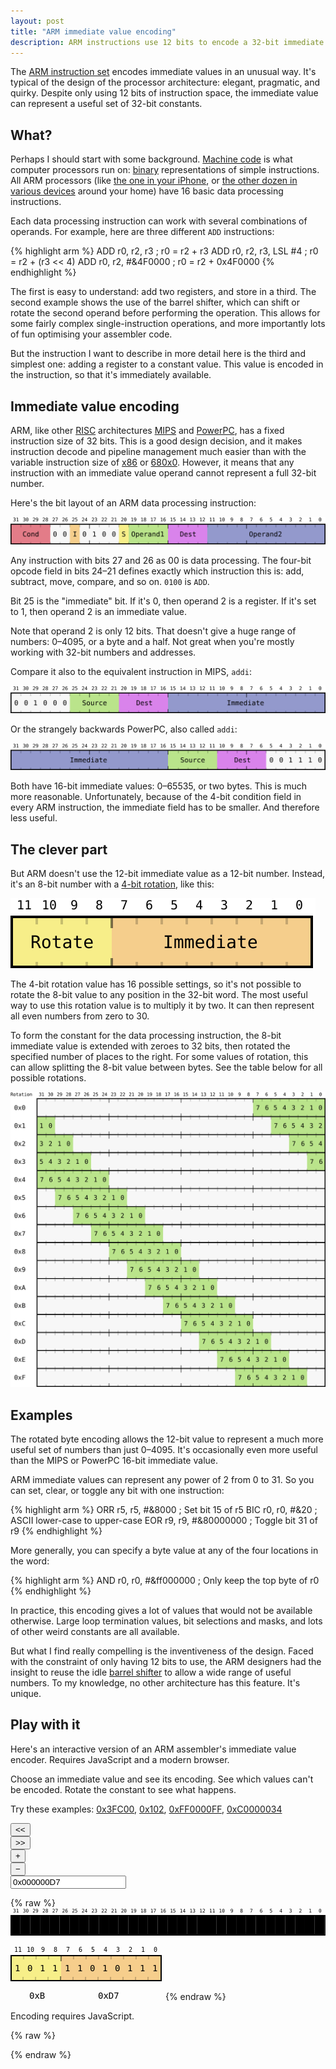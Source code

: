 ```yaml
---
layout: post
title: "ARM immediate value encoding"
description: ARM instructions use 12 bits to encode a 32-bit immediate value, using a 4-bit rotate and 8-bit constant. This is a great idea.
---
```


The [ARM instruction set][arm-ia] encodes immediate values in an unusual way. It's typical of the design of the processor architecture: elegant, pragmatic, and quirky. Despite only using 12 bits of instruction space, the immediate value can represent a useful set of 32-bit constants.

[arm-ia]: http://en.wikipedia.org/wiki/ARM_architecture#Instruction_set

## What?

Perhaps I should start with some background. [Machine code][machine-code] is what computer processors run on: [binary][binary] representations of simple instructions. All ARM processors (like [the one in your iPhone][apple-a7], or [the other dozen in various devices][arm7tdmi] around your home) have 16 basic data processing instructions.

[machine-code]: http://en.wikipedia.org/wiki/Machine_code
[binary]: http://en.wikipedia.org/wiki/Binary_number
[apple-a7]: http://en.wikipedia.org/wiki/Apple_A7
[arm7tdmi]: http://en.wikipedia.org/wiki/ARM7TDMI

Each data processing instruction can work with several combinations of operands. For example, here are three different `ADD` instructions:

{% highlight arm %}
ADD r0, r2, r3          ; r0 = r2 + r3
ADD r0, r2, r3, LSL #4  ; r0 = r2 + (r3 << 4)
ADD r0, r2, #&4F0000    ; r0 = r2 + 0x4F0000
{% endhighlight %}

The first is easy to understand: add two registers, and store in a third. The second example shows the use of the barrel shifter, which can shift or rotate the second operand before performing the operation. This allows for some fairly complex single-instruction operations, and more importantly lots of fun optimising your assembler code.

But the instruction I want to describe in more detail here is the third and simplest one: adding a register to a constant value. This value is encoded in the instruction, so that it's immediately available.

## Immediate value encoding

ARM, like other [RISC][risc] architectures [MIPS][mips] and [PowerPC][powerpc], has a fixed instruction size of 32 bits. This is a good design decision, and it makes instruction decode and pipeline management much easier than with the variable instruction size of [x86][x86] or [680x0][68k]. However, it means that any instruction with an immediate value operand cannot represent a full 32-bit number.

[risc]: http://en.wikipedia.org/wiki/Reduced_instruction_set_computing
[mips]: http://en.wikipedia.org/wiki/MIPS_architecture
[powerpc]: http://en.wikipedia.org/wiki/PowerPC
[x86]: http://en.wikipedia.org/wiki/X86
[68k]: http://en.wikipedia.org/wiki/Motorola_68000

Here's the bit layout of an ARM data processing instruction:

![ARM instruction encoding for data processing instruction](/images/arm-immediate/arm.svg)

Any instruction with bits 27 and 26 as 00 is data processing. The four-bit opcode field in bits 24&ndash;21 defines exactly which instruction this is: add, subtract, move, compare, and so on. `0100` is `ADD`.

Bit 25 is the "immediate" bit. If it's 0, then operand 2 is a register. If it's set to 1, then operand 2 is an immediate value.

Note that operand 2 is only 12 bits. That doesn't give a huge range of numbers: 0&ndash;4095, or a byte and a half. Not great when you're mostly working with 32-bit numbers and addresses.

Compare it also to the equivalent instruction in MIPS, `addi`:

![MIPS instruction encoding for ADDI instruction](/images/arm-immediate/mips.svg)

Or the strangely backwards PowerPC, also called `addi`:

![PowerPC instruction encoding for ADDI instruction](/images/arm-immediate/powerpc.svg)

Both have 16-bit immediate values: 0&ndash;65535, or two bytes. This is much more reasonable. Unfortunately, because of the 4-bit condition field in every ARM instruction, the immediate field has to be smaller. And therefore less useful.

## The clever part

But ARM doesn't use the 12-bit immediate value as a 12-bit number. Instead, it's an 8-bit number with a [4-bit rotation][rotation], like this:

[rotation]: http://en.wikipedia.org/wiki/Circular_shift

![ARM immediate value encoding](/images/arm-immediate/arm-immediate-value-encoding.svg)

The 4-bit rotation value has 16 possible settings, so it's not possible to rotate the 8-bit value to any position in the 32-bit word. The most useful way to use this rotation value is to multiply it by two. It can then represent all even numbers from zero to 30.
     
To form the constant for the data processing instruction, the 8-bit immediate value is extended with zeroes to 32 bits, then rotated the specified number of places to the right. For some values of rotation, this can allow splitting the 8-bit value between bytes. See the table below for all possible rotations.

![ARM immediate value rotations](/images/arm-immediate/rotations.svg)

## Examples

The rotated byte encoding allows the 12-bit value to represent a much more useful set of numbers than just 0&ndash;4095. It's occasionally even more useful than the MIPS or PowerPC 16-bit immediate value.

ARM immediate values can represent any power of 2 from 0 to 31. So you can set, clear, or toggle any bit with one instruction:

{% highlight arm %}
ORR r5, r5, #&8000     ; Set bit 15 of r5
BIC r0, r0, #&20       ; ASCII lower-case to upper-case
EOR r9, r9, #&80000000 ; Toggle bit 31 of r9
{% endhighlight %}

More generally, you can specify a byte value at any of the four locations in the word:

{% highlight arm %}
AND r0, r0, #&ff000000 ; Only keep the top byte of r0
{% endhighlight %}

In practice, this encoding gives a lot of values that would not be available otherwise. Large loop termination values, bit selections and masks, and lots of other weird constants are all available.

But what I find really compelling is the inventiveness of the design. Faced with the constraint of only having 12 bits to use, the ARM designers had the insight to reuse the idle [barrel shifter][barrel-shifter] to allow a wide range of useful numbers. To my knowledge, no other architecture has this feature. It's unique.

[barrel-shifter]: http://en.wikipedia.org/wiki/Barrel_shifter

<h2 id="play-with-it">Play with it</h2>

Here's an interactive version of an ARM assembler's immediate value encoder. Requires JavaScript and a modern browser.

Choose an immediate value and see its encoding. See which values can't be encoded. Rotate the constant to see what happens.

<p id="encoding_examples">Try these examples: <a href="#">0x3FC00</a>, <a href="#">0x102</a>, <a href="#">0xFF0000FF</a>, <a href="#">0xC0000034</a></p>

<form id="arm_immediate_encoding_form"><div class="button button_left"><button id="left_button">&lt;&lt;</button></div><div class="button button_left"><button id="right_button">&gt;&gt;</button></div><div class="button button_right"><button id="plus_button">+</button></div><div class="button button_right"><button id="minus_button">&minus;</button></div><div class="input"><input id="number_input" value="0x000000D7"></div></form>

{% raw %}
<svg width="642px" height="56px" viewBox="0 0 642 56" version="1.1" xmlns="http://www.w3.org/2000/svg" style="font-family: Menlo, DejaVu Sans Mono, Consolas, Courier">
<g stroke="none" stroke-width="1" fill="none" fill-rule="evenodd">
<g font-weight="normal" fill="#000000" font-size="10">
<g transform="translate(5, 9)">
<text x="0">31</text><text x="20">30</text><text x="40">29</text><text x="60">28</text><text x="80">27</text><text x="100">26</text><text x="120">25</text><text x="140">24</text><text x="160">23</text><text x="180">22</text><text x="200">21</text><text x="220">20</text><text x="240">19</text><text x="260">18</text><text x="280">17</text><text x="300">16</text><text x="320">15</text><text x="340">14</text><text x="360">13</text><text x="380">12</text><text x="400">11</text><text x="420">10</text><text x="443">9</text><text x="463">8</text><text x="483">7</text><text x="503">6</text><text x="523">5</text><text x="543">4</text><text x="563">3</text><text x="583">2</text><text x="603">1</text><text x="623">0</text>
</g>
</g>
<g transform="translate(0, 15)">
<rect fill="#F7F7F7" x="1" y="0" width="640" height="40"></rect>
<g id="decoded_bits" fill="#000000" font-weight="normal" font-size="14"><g transform="translate(0,0)"><rect x="0" y="0" width="20" height="40"></rect><text x="7" y="25">1</text></g><g transform="translate(20,0)"><rect x="0" y="0" width="20" height="40"></rect><text x="7" y="25">1</text></g><g transform="translate(40,0)"><rect x="0" y="0" width="20" height="40"></rect><text x="7" y="25">0</text></g><g transform="translate(60,0)"><rect x="0" y="0" width="20" height="40"></rect><text x="7" y="25">1</text></g><g transform="translate(80,0)"><rect x="0" y="0" width="20" height="40"></rect><text x="7" y="25">0</text></g><g transform="translate(100,0)"><rect x="0" y="0" width="20" height="40"></rect><text x="7" y="25">1</text></g><g transform="translate(120,0)"><rect x="0" y="0" width="20" height="40"></rect><text x="7" y="25">1</text></g><g transform="translate(140,0)"><rect x="0" y="0" width="20" height="40"></rect><text x="7" y="25">1</text></g><g transform="translate(160,0)"><rect x="0" y="0" width="20" height="40"></rect><text x="7" y="25">1</text></g><g transform="translate(180,0)"><rect x="0" y="0" width="20" height="40"></rect><text x="7" y="25">1</text></g><g transform="translate(200,0)"><rect x="0" y="0" width="20" height="40"></rect><text x="7" y="25">0</text></g><g transform="translate(220,0)"><rect x="0" y="0" width="20" height="40"></rect><text x="7" y="25">1</text></g><g transform="translate(240,0)"><rect x="0" y="0" width="20" height="40"></rect><text x="7" y="25">0</text></g><g transform="translate(260,0)"><rect x="0" y="0" width="20" height="40"></rect><text x="7" y="25">1</text></g><g transform="translate(280,0)"><rect x="0" y="0" width="20" height="40"></rect><text x="7" y="25">1</text></g><g transform="translate(300,0)"><rect x="0" y="0" width="20" height="40"></rect><text x="7" y="25">1</text></g><g transform="translate(320,0)"><rect x="0" y="0" width="20" height="40"></rect><text x="7" y="25">1</text></g><g transform="translate(340,0)"><rect x="0" y="0" width="20" height="40"></rect><text x="7" y="25">1</text></g><g transform="translate(360,0)"><rect x="0" y="0" width="20" height="40"></rect><text x="7" y="25">0</text></g><g transform="translate(380,0)"><rect x="0" y="0" width="20" height="40"></rect><text x="7" y="25">1</text></g><g transform="translate(400,0)"><rect x="0" y="0" width="20" height="40"></rect><text x="7" y="25">0</text></g><g transform="translate(420,0)"><rect x="0" y="0" width="20" height="40"></rect><text x="7" y="25">1</text></g><g transform="translate(440,0)"><rect x="0" y="0" width="20" height="40"></rect><text x="7" y="25">1</text></g><g transform="translate(460,0)"><rect x="0" y="0" width="20" height="40"></rect><text x="7" y="25">1</text></g><g transform="translate(480,0)"><rect x="0" y="0" width="20" height="40"></rect><text x="7" y="25">1</text></g><g transform="translate(500,0)"><rect x="0" y="0" width="20" height="40"></rect><text x="7" y="25">1</text></g><g transform="translate(520,0)"><rect x="0" y="0" width="20" height="40"></rect><text x="7" y="25">0</text></g><g transform="translate(540,0)"><rect x="0" y="0" width="20" height="40"></rect><text x="7" y="25">1</text></g><g transform="translate(560,0)"><rect x="0" y="0" width="20" height="40"></rect><text x="7" y="25">0</text></g><g transform="translate(580,0)"><rect x="0" y="0" width="20" height="40"></rect><text x="7" y="25">1</text></g><g transform="translate(600,0)"><rect x="0" y="0" width="20" height="40"></rect><text x="7" y="25">1</text></g><g transform="translate(620,0)"><rect x="0" y="0" width="20" height="40"></rect><text x="7" y="25">1</text></g></g>
<g transform="translate(1, 0)" stroke="#000000" stroke-width="2">
<g transform="translate(19, 1)" stroke-opacity="0.2" stroke-dasharray="5,28,5,28">
<path d="M1,0 L0,38"></path>
<path d="M21,0 L20,38"></path>
<path d="M41,0 L40,38"></path>
<path d="M61,0 L60,38"></path>
<path d="M81,0 L80,38"></path>
<path d="M101,0 L100,38"></path>
<path d="M121,0 L120,38"></path>
</g>
<g transform="translate(179, 1)" stroke-opacity="0.2" stroke-dasharray="5,28,5,28">
<path d="M1,0 L0,38"></path>
<path d="M21,0 L20,38"></path>
<path d="M41,0 L40,38"></path>
<path d="M61,0 L60,38"></path>
<path d="M81,0 L80,38"></path>
<path d="M101,0 L100,38"></path>
<path d="M121,0 L120,38"></path>
</g>
<g transform="translate(340, 1)" stroke-opacity="0.2" stroke-dasharray="5,28,5,28">
<path d="M1,0 L0,38"></path>
<path d="M21,0 L20,38"></path>
<path d="M41,0 L40,38"></path>
<path d="M61,0 L60,38"></path>
<path d="M81,0 L80,38"></path>
<path d="M101,0 L100,38"></path>
<path d="M121,0 L120,38"></path>
</g>
<g transform="translate(499, 1)" stroke-opacity="0.2" stroke-dasharray="5,28,5,28">
<path d="M1,0 L0,38"></path>
<path d="M21,0 L20,38"></path>
<path d="M41,0 L40,38"></path>
<path d="M61,0 L60,38"></path>
<path d="M81,0 L80,38"></path>
<path d="M101,0 L100,38"></path>
<path d="M121,0 L120,38"></path>
</g>
<g transform="translate(159, 1)" stroke-opacity="0.5" stroke-dasharray="8,24,8,24">
<path d="M1,0 L0,38"></path>
<path d="M161,0 L160,38"></path>
<path d="M321,0 L320,38"></path>
</g>
<rect x="0" y="0" width="640" height="40"></rect>
</g>
</g>
</g>
</svg>

<svg width="244px" height="86px" viewBox="0 0 244 86" version="1.1" xmlns="http://www.w3.org/2000/svg" style="font-family: Menlo, DejaVu Sans Mono, Consolas, Courier">
<g stroke="none" stroke-width="1" fill="none" fill-rule="evenodd">
<g transform="translate(3, 9)" font-weight="normal" fill="#000000" font-size="10">
<text x="3">11</text><text x="23">10</text><text x="46">9</text><text x="66">8</text><text x="86">7 </text><text x="106">6</text><text x="126">5</text><text x="146">4</text><text x="166">3</text><text x="186">2</text><text x="206">1</text><text x="226">0</text>
</g>
<rect fill="#F7F7F7" x="1" y="15" width="240" height="40"></rect>
<rect fill-opacity="0.5" fill="#F8E71C" x="1" y="15" width="80" height="40"></rect>
<rect fill-opacity="0.5" fill="#F5A623" x="81" y="15" width="160" height="40"></rect>
<g id="encoded_bits" transform="translate(0, 15)" font-weight="normal" fill="#000000" font-size="14"><g class="bit_11" transform="translate(0,0)"><text x="7" y="25">1</text></g><g class="bit_10" transform="translate(20,0)"><text x="7" y="25">0</text></g><g class="bit_9" transform="translate(40,0)"><text x="7" y="25">1</text></g><g class="bit_8" transform="translate(60,0)"><text x="7" y="25">1</text></g><g class="bit_7" transform="translate(80,0)"><text x="7" y="25">1</text></g><g class="bit_6" transform="translate(100,0)"><text x="7" y="25">1</text></g><g class="bit_5" transform="translate(120,0)"><text x="7" y="25">0</text></g><g class="bit_4" transform="translate(140,0)"><text x="7" y="25">1</text></g><g class="bit_3" transform="translate(160,0)"><text x="7" y="25">0</text></g><g class="bit_2" transform="translate(180,0)"><text x="7" y="25">1</text></g><g class="bit_1" transform="translate(200,0)"><text x="7" y="25">1</text></g><g class="bit_0" transform="translate(220,0)"><text x="7" y="25">1</text></g></g>
<g transform="translate(20, 16)" stroke="#000000" stroke-opacity="0.2" stroke-width="2" stroke-dasharray="5,28,5,28">
<path d="M1,0 L0,38"></path>
<path d="M21,0 L20,38"></path>
<path d="M41,0 L40,38"></path>
</g>
<g transform="translate(100, 16)" stroke="#000000" stroke-opacity="0.2" stroke-width="2" stroke-dasharray="5,28,5,28">
<path d="M1,0 L0,38"></path>
<path d="M21,0 L20,38"></path>
<path d="M41,0 L40,38"></path>
<path d="M61,0 L60,38"></path>
<path d="M81,0 L80,38"></path>
<path d="M101,0 L100,38"></path>
<path d="M121,0 L120,38"></path>
</g>
<g transform="translate(80, 16)" stroke="#000000" stroke-opacity="0.5" stroke-width="2" stroke-dasharray="8,24,8,24">
<path d="M1,0 L0,38"></path>
</g>
<g transform="translate(0, 84)" font-weight="normal" fill="#000000" font-size="14">
<text id="encoded_shift" x="30">0xB</text>
<text id="encoded_immediate" x="140">0xD7</text>
</g>
<rect stroke="#000000" stroke-width="2" x="1" y="15" width="240" height="40"></rect>
</g>
</svg>
{% endraw %}

<p id="encoder_output">Encoding requires JavaScript.</p>

{% raw %}
<script type="text/javascript">
(function(){
function rol(n, i) { return ((n << i)|(n >>> (32 - i))) >>> 0; }
function ror(n, i) { return ((n >>> i)|(n << (32 - i))) >>> 0; }
function hex(n, l) { var h = n.toString(16); while (h.length < l) h = "0" + h; return "0x" + h.toUpperCase(); };
function encode(n) { var i, m; for (i = 0; i < 16; i++) { m = rol(n, i * 2); if (m < 256) return (i << 8) | m; }; throw "Unencodable constant"; }
function modify(f) { var input = document.getElementById("number_input"); input.value = hex(f(parseInt(input.value)), 8); update(); }
function encoded_bits(n) { var i, e, shift = (n >>> 8) & 0xF, immediate = n & 0xFF, g = document.getElementById("encoded_bits"); for (i = 0; i < g.childNodes.length; i++) { g.childNodes[i].childNodes[0].textContent = ((n >>> (11 - i)) & 1).toString(); } document.getElementById("encoded_shift").textContent = hex(shift, 1); document.getElementById("encoded_immediate").textContent = hex(immediate, 1); decode = ror(immediate, shift * 2); e = document.getElementById("encoder_output"); e.textContent = hex(immediate, 1) + " ROR " + (shift * 2) + " = " + decode; e.className = ""; }
function bits(n) { var i, g = document.getElementById("decoded_bits"); for (i = 0; i < 32; i++) { g.childNodes[i].childNodes[1].textContent = ((n >>> (31 - i)) & 1).toString(); } }
function span(shift) { var i, bits = ror(0xFF, shift * 2), g = document.getElementById("decoded_bits"), r; for (i = 0; i < 32; i++) { r = g.childNodes[i].childNodes[0]; if (bits & (1 << (31-i))) { r.className = "span"; } else { r.className = ""; } } }
function encode_error() { var i, g = document.getElementById("encoded_bits"); for (i = 0; i < g.childNodes.length; i++) { g.childNodes[i].childNodes[0].textContent = " "; } document.getElementById("encoded_shift").textContent = "---"; document.getElementById("encoded_immediate").textContent = "-----"; }
function display_error(s) { var e = document.getElementById("encoder_output"); e.textContent = s; e.className = "error"; }
function fill_span(value) { var i, b, r = 0, m = 0xffffffff, n = m; for (i = 0; i < 32; i++) { n = rol(value, i); if (n < m) { r = i; m = n; }}; m--; m |= m >>> 1; m |= m >>> 2; m |= m >>> 4; m |= m >>> 8; m |= m >>> 16; m = m >>> 0; if (m > 0xff) { display_error("Rotated constant is too wide"); } else { display_error("Constant requires odd rotation"); } return ror(m, r); }
function span_error(value) { var i, bits = fill_span(value), g = document.getElementById("decoded_bits"), r; for (i = 0; i < 32; i++) { r = g.childNodes[i].childNodes[0]; if (bits & (1 << (31-i))) { r.className = "error"; } else { r.className = ""; } } }
function update() { var input = document.getElementById("number_input"); var value = parseInt(input.value); bits(value); try { var encoded = encode(value), shift = (encoded >>> 8) & 0xF; encoded_bits(encoded); input.classList.remove("error"); span(shift); } catch (e) { input.classList.add("error"); encode_error(); span_error(value); } }
var form = document.getElementById("arm_immediate_encoding_form");
form.onsubmit = function() { return false; };
document.getElementById("left_button").onclick = function() { modify(function(n) { return rol(n, 2); }) };
document.getElementById("right_button").onclick = function() { modify(function(n) { return ror(n, 2); }) };
document.getElementById("plus_button").onclick = function() { modify(function(n) { return n + 1; }) };
document.getElementById("minus_button").onclick = function() { modify(function(n) { return n - 1; }) };
document.getElementById("number_input").onchange = update;
document.getElementById("number_input").onkeyup = update;
update();
var examples = document.getElementById("encoding_examples").children;
var i;
function example() { document.getElementById("number_input").value = hex(parseInt(this.textContent), 8); update(); return false; }
for (i = 0; i < examples.length; i++) { examples[i].onclick = example; }
})();
</script>
{% endraw %}
